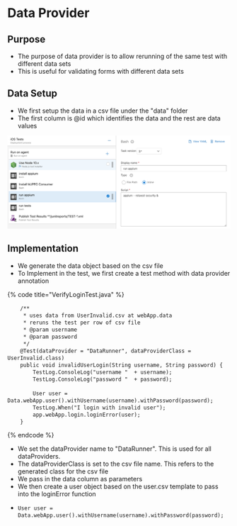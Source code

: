 # Data Provider

## Purpose

* The purpose of data provider is to allow rerunning of the same test with different data sets
* This is useful for validating forms with different data sets

## Data Setup

* We first setup the data in a csv file under the "data" folder
* The first column is @id which identifies the data and the rest are data values

![UserInvalid.csv](../.gitbook/assets/image%20%2885%29.png)

## Implementation

* We generate the data object based on the csv file
* To Implement in the test, we first create a test method with data provider annotation

{% code title="VerifyLoginTest.java" %}
```text
	/**
	 * uses data from UserInvalid.csv at webApp.data
	 * reruns the test per row of csv file
	 * @param username
	 * @param password
	 */
	@Test(dataProvider = "DataRunner", dataProviderClass = UserInvalid.class)
	public void invalidUserLogin(String username, String password) {
		TestLog.ConsoleLog("username "  + username);
		TestLog.ConsoleLog("password "  + password);

		User user = Data.webApp.user().withUsername(username).withPassword(password);
		TestLog.When("I login with invalid user");
		app.webApp.login.loginError(user);
	}
```
{% endcode %}

* We set the dataProvider name to "DataRunner". This is used for all dataProviders.
* The dataProviderClass is set to the csv file name. This refers to the generated class for the csv file
* We pass in the data column as parameters
* We then create a user object based on the user.csv template to pass into the loginError function
* ```text
  User user = Data.webApp.user().withUsername(username).withPassword(password);
  ```



